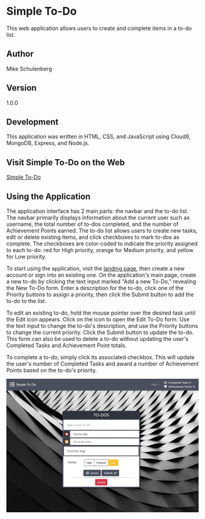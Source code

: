 # Simple To-Do
This web application allows users to create and complete items in a to-do list.

## Author
Mike Schulenberg

## Version
1.0.0

## Development
This application was written in HTML, CSS, and JavaScript using Cloud9, MongoDB, Express, and Node.js.

## Visit Simple To-Do on the Web
[Simple To-Do](https://young-cliffs-56923.herokuapp.com/)

## Using the Application
The application interface has 2 main parts: the navbar and the to-do list. The navbar primarily displays information about the current user such as username, the total number of to-dos completed, and the number of Achievement Points earned. The to-do list allows users to create new tasks, edit or delete existing items, and click checkboxes to mark to-dos as complete. The checkboxes are color-coded to indicate the priority assigned to each to-do: red for High priority, orange for Medium priority, and yellow for Low priority.

To start using the application, visit the [landing page](https://young-cliffs-56923.herokuapp.com/), then create a new account or sign into an existing one. On the application's main page, create a new to-do by clicking the text input marked "Add a new To-Do," revealing the New To-Do form. Enter a description for the to-do, click one of the Priority buttons to assign a priority, then click the Submit button to add the to-do to the list.

To edit an existing to-do, hold the mouse pointer over the desired task until the Edit icon appears. Click on the icon to open the Edit To-Do form. Use the text input to change the to-do's description, and use the Priority buttons to change the current priority. Click the Submit button to update the to-do. This form can also be used to delete a to-do without updating the user's Completed Tasks and Achievement Point totals.

To complete a to-do, simply click its associated checkbox. This will update the user's number of Completed Tasks and award a number of Achievement Points based on the to-do's priority.

![alt text](https://github.com/MikeSchulenberg/SimpleTo-Do/blob/master/SimpleTo-Do-img.JPG)
